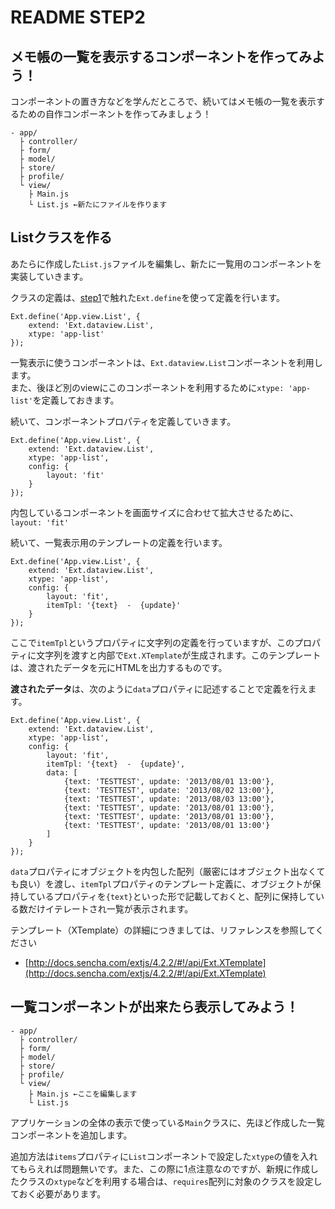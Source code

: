 # README STEP2

## メモ帳の一覧を表示するコンポーネントを作ってみよう！

コンポーネントの置き方などを学んだところで、続いてはメモ帳の一覧を表示するための自作コンポーネントを作ってみましょう！

    - app/
      ├ controller/
      ├ form/
      ├ model/
      ├ store/
      ├ profile/
      └ view/
        ├ Main.js
        └ List.js ←新たにファイルを作ります

## Listクラスを作る

あたらに作成した`List.js`ファイルを編集し、新たに一覧用のコンポーネントを実装していきます。

クラスの定義は、[step1](https://github.com/xenophy-yuuya-tanaka/21cafe_touch_001/tree/step1#%E7%B0%A1%E6%98%93%E3%82%B3%E3%83%BC%E3%83%89%E8%AA%AC%E6%98%8E)で触れた`Ext.define`を使って定義を行います。

    Ext.define('App.view.List', {
        extend: 'Ext.dataview.List',
        xtype: 'app-list'
    });

一覧表示に使うコンポーネントは、`Ext.dataview.List`コンポーネントを利用します。  
また、後ほど別のviewにこのコンポーネントを利用するために`xtype: 'app-list'`を定義しておきます。

続いて、コンポーネントプロパティを定義していきます。

    Ext.define('App.view.List', {
        extend: 'Ext.dataview.List',
        xtype: 'app-list',
        config: {
            layout: 'fit'
        }
    });

内包しているコンポーネントを画面サイズに合わせて拡大させるために、`layout: 'fit'`

続いて、一覧表示用のテンプレートの定義を行います。

    Ext.define('App.view.List', {
        extend: 'Ext.dataview.List',
        xtype: 'app-list',
        config: {
            layout: 'fit',
            itemTpl: '{text}  -  {update}'
        }
    });

ここで`itemTpl`というプロパティに文字列の定義を行っていますが、このプロパティに文字列を渡すと内部で`Ext.XTemplate`が生成されます。このテンプレートは、渡されたデータを元にHTMLを出力するものです。

**渡されたデータ**は、次のように`data`プロパティに記述することで定義を行えます。


    Ext.define('App.view.List', {
        extend: 'Ext.dataview.List',
        xtype: 'app-list',
        config: {
            layout: 'fit',
            itemTpl: '{text}  -  {update}',
            data: [
                {text: 'TESTTEST', update: '2013/08/01 13:00'},
                {text: 'TESTTEST', update: '2013/08/02 13:00'},
                {text: 'TESTTEST', update: '2013/08/03 13:00'},
                {text: 'TESTTEST', update: '2013/08/01 13:00'},
                {text: 'TESTTEST', update: '2013/08/01 13:00'},
                {text: 'TESTTEST', update: '2013/08/01 13:00'}
            ]
        }
    });
    
`data`プロパティにオブジェクトを内包した配列（厳密にはオブジェクト出なくても良い）を渡し、`itemTpl`プロパティのテンプレート定義に、オブジェクトが保持しているプロパティを`{text}`といった形で記載しておくと、配列に保持している数だけイテレートされ一覧が表示されます。

テンプレート（XTemplate）の詳細につきましては、リファレンスを参照してください

- [http://docs.sencha.com/extjs/4.2.2/#!/api/Ext.XTemplate](http://docs.sencha.com/extjs/4.2.2/#!/api/Ext.XTemplate)


## 一覧コンポーネントが出来たら表示してみよう！

    - app/
      ├ controller/
      ├ form/
      ├ model/
      ├ store/
      ├ profile/
      └ view/
        ├ Main.js ←ここを編集します
        └ List.js

アプリケーションの全体の表示で使っている`Main`クラスに、先ほど作成した一覧コンポーネントを追加します。

追加方法は`items`プロパティに`List`コンポーネントで設定した`xtype`の値を入れてもらえれば問題無いです。また、この際に1点注意なのですが、新規に作成したクラスの`xtype`などを利用する場合は、`requires`配列に対象のクラスを設定しておく必要があります。
